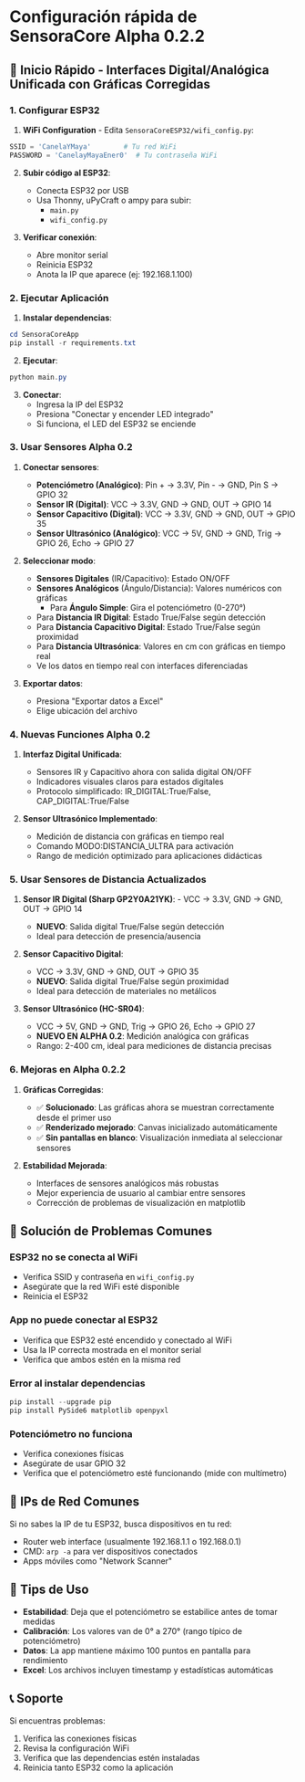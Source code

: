 # Configuración rápida de SensoraCore Alpha 0.2.2

## 🚀 Inicio Rápido - Interfaces Digital/Analógica Unificada con Gráficas Corregidas

### 1. Configurar ESP32

1. **WiFi Configuration** - Edita `SensoraCoreESP32/wifi_config.py`:
```python
SSID = 'CanelaYMaya'        # Tu red WiFi
PASSWORD = 'CanelayMayaEner0'  # Tu contraseña WiFi
```

2. **Subir código al ESP32**:
   - Conecta ESP32 por USB
   - Usa Thonny, uPyCraft o ampy para subir:
     - `main.py`
     - `wifi_config.py`

3. **Verificar conexión**:
   - Abre monitor serial
   - Reinicia ESP32
   - Anota la IP que aparece (ej: 192.168.1.100)

### 2. Ejecutar Aplicación

1. **Instalar dependencias**:
```powershell
cd SensoraCoreApp
pip install -r requirements.txt
```

2. **Ejecutar**:
```powershell
python main.py
```

3. **Conectar**:
   - Ingresa la IP del ESP32
   - Presiona "Conectar y encender LED integrado"
   - Si funciona, el LED del ESP32 se enciende

### 3. Usar Sensores Alpha 0.2

1. **Conectar sensores**:
   - **Potenciómetro (Analógico)**: Pin + → 3.3V, Pin - → GND, Pin S → GPIO 32
   - **Sensor IR (Digital)**: VCC → 3.3V, GND → GND, OUT → GPIO 14  
   - **Sensor Capacitivo (Digital)**: VCC → 3.3V, GND → GND, OUT → GPIO 35
   - **Sensor Ultrasónico (Analógico)**: VCC → 5V, GND → GND, Trig → GPIO 26, Echo → GPIO 27

2. **Seleccionar modo**:
   - **Sensores Digitales** (IR/Capacitivo): Estado ON/OFF
   - **Sensores Analógicos** (Ángulo/Distancia): Valores numéricos con gráficas
      - Para **Ángulo Simple**: Gira el potenciómetro (0-270°)
   - Para **Distancia IR Digital**: Estado True/False según detección
   - Para **Distancia Capacitivo Digital**: Estado True/False según proximidad  
   - Para **Distancia Ultrasónica**: Valores en cm con gráficas en tiempo real
   - Ve los datos en tiempo real con interfaces diferenciadas

3. **Exportar datos**:
   - Presiona "Exportar datos a Excel"
   - Elige ubicación del archivo

### 4. Nuevas Funciones Alpha 0.2

1. **Interfaz Digital Unificada**:
   - Sensores IR y Capacitivo ahora con salida digital ON/OFF
   - Indicadores visuales claros para estados digitales
   - Protocolo simplificado: IR_DIGITAL:True/False, CAP_DIGITAL:True/False

2. **Sensor Ultrasónico Implementado**:
   - Medición de distancia con gráficas en tiempo real
   - Comando MODO:DISTANCIA_ULTRA para activación
   - Rango de medición optimizado para aplicaciones didácticas

### 5. Usar Sensores de Distancia Actualizados

1. **Sensor IR Digital (Sharp GP2Y0A21YK)**:   - VCC → 3.3V, GND → GND, OUT → GPIO 14
   - **NUEVO**: Salida digital True/False según detección
   - Ideal para detección de presencia/ausencia

2. **Sensor Capacitivo Digital**:
   - VCC → 3.3V, GND → GND, OUT → GPIO 35  
   - **NUEVO**: Salida digital True/False según proximidad
   - Ideal para detección de materiales no metálicos

3. **Sensor Ultrasónico (HC-SR04)**:
   - VCC → 5V, GND → GND, Trig → GPIO 26, Echo → GPIO 27
   - **NUEVO EN ALPHA 0.2**: Medición analógica con gráficas
   - Rango: 2-400 cm, ideal para mediciones de distancia precisas

### 6. Mejoras en Alpha 0.2.2

1. **Gráficas Corregidas**:
   - ✅ **Solucionado**: Las gráficas ahora se muestran correctamente desde el primer uso
   - ✅ **Renderizado mejorado**: Canvas inicializado automáticamente
   - ✅ **Sin pantallas en blanco**: Visualización inmediata al seleccionar sensores

2. **Estabilidad Mejorada**:
   - Interfaces de sensores analógicos más robustas
   - Mejor experiencia de usuario al cambiar entre sensores
   - Corrección de problemas de visualización en matplotlib

## 🔧 Solución de Problemas Comunes

### ESP32 no se conecta al WiFi
- Verifica SSID y contraseña en `wifi_config.py`
- Asegúrate que la red WiFi esté disponible
- Reinicia el ESP32

### App no puede conectar al ESP32
- Verifica que ESP32 esté encendido y conectado al WiFi
- Usa la IP correcta mostrada en el monitor serial
- Verifica que ambos estén en la misma red

### Error al instalar dependencias
```powershell
pip install --upgrade pip
pip install PySide6 matplotlib openpyxl
```

### Potenciómetro no funciona
- Verifica conexiones físicas
- Asegúrate de usar GPIO 32
- Verifica que el potenciómetro esté funcionando (mide con multímetro)

## 📱 IPs de Red Comunes

Si no sabes la IP de tu ESP32, busca dispositivos en tu red:
- Router web interface (usualmente 192.168.1.1 o 192.168.0.1)
- CMD: `arp -a` para ver dispositivos conectados
- Apps móviles como "Network Scanner"

## 🎯 Tips de Uso

- **Estabilidad**: Deja que el potenciómetro se estabilice antes de tomar medidas
- **Calibración**: Los valores van de 0° a 270° (rango típico de potenciómetro)
- **Datos**: La app mantiene máximo 100 puntos en pantalla para rendimiento
- **Excel**: Los archivos incluyen timestamp y estadísticas automáticas

## 📞 Soporte

Si encuentras problemas:
1. Verifica las conexiones físicas
2. Revisa la configuración WiFi
3. Verifica que las dependencias estén instaladas
4. Reinicia tanto ESP32 como la aplicación
